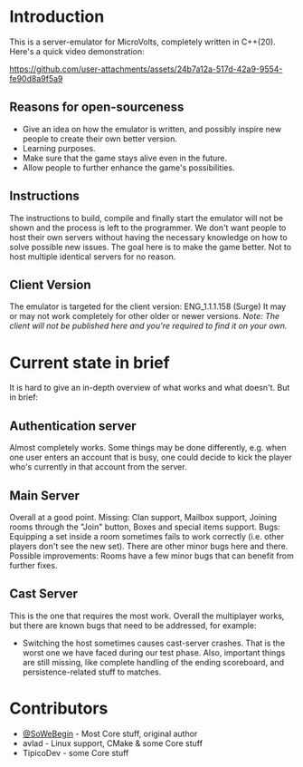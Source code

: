 # Introduction
This is a server-emulator for MicroVolts, completely written in C++(20).
Here's a quick video demonstration:

https://github.com/user-attachments/assets/24b7a12a-517d-42a9-9554-fe90d8a9f5a9

## Reasons for open-sourceness
- Give an idea on how the emulator is written, and possibly inspire new people to create their own better version.
- Learning purposes.
- Make sure that the game stays alive even in the future.
- Allow people to further enhance the game's possibilities.
  
## Instructions
The instructions to build, compile and finally start the emulator will not be shown and the process is left to the programmer. 
We don't want people to host their own servers without having the necessary knowledge on how to solve possible new issues.
The goal here is to make the game better. Not to host multiple identical servers for no reason.

## Client Version
The emulator is targeted for the client version: ENG_1.1.1.158 (Surge)
It may or may not work completely for other older or newer versions.
*Note: The client will not be published here and you're required to find it on your own.*

# Current state in brief
It is hard to give an in-depth overview of what works and what doesn't. But in brief:
## Authentication server
Almost completely works. 
Some things may be done differently, e.g. when one user enters an account that is busy, one could decide to kick the player who's currently in that account from the server.
## Main Server
Overall at a good point. 
Missing: Clan support, Mailbox support, Joining rooms through the "Join" button, Boxes and special items support.
Bugs: Equipping a set inside a room sometimes fails to work correctly (i.e. other players don't see the new set). There are other minor bugs here and there.
Possible improvements: Rooms have a few minor bugs that can benefit from further fixes.
## Cast Server
This is the one that requires the most work. Overall the multiplayer works, but there are known bugs that need to be addressed, for example:
- Switching the host sometimes causes cast-server crashes.
That is the worst one we have faced during our test phase.
Also, important things are still missing, like complete handling of the ending scoreboard, and persistence-related stuff to matches.


# Contributors
- [@SoWeBegin](https://github.com/SoWeBegin) - Most Core stuff, original author
- avlad - Linux support, CMake & some Core stuff
- TipicoDev - some Core stuff

